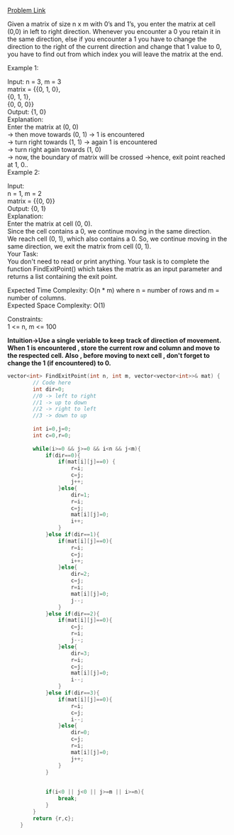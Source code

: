 [Problem Link](https://www.geeksforgeeks.org/problems/exit-point-in-a-matrix0905/1)<br>

Given a matrix of size n x m with 0’s and 1’s, you enter the matrix at cell (0,0) in left to right direction. Whenever you encounter a 0 you retain it in the same direction, else if you encounter a 1 you have to change the direction to the right of the current direction and change that 1 value to 0, you have to find out from which index you will leave the matrix at the end.<br>

Example 1:<br>

Input: 
n = 3, m = 3<br>
matrix = {{0, 1, 0},<br>
          {0, 1, 1}, <br>
          {0, 0, 0}}<br>
Output: 
{1, 0}<br>
Explanation: <br>
Enter the matrix at (0, 0) <br>
-> then move towards (0, 1) ->  1 is encountered <br>
-> turn right towards (1, 1)  -> again 1 is encountered <br>
-> turn right again towards (1, 0) <br>
-> now, the boundary of matrix will be crossed ->hence, exit point reached at 1, 0..<br>
Example 2:<br>

Input: <br>
n = 1, m = 2<br>
matrix = {{0, 0}}<br>
Output: 
{0, 1}<br>
Explanation:<br> 
Enter the matrix at cell (0, 0).<br>
Since the cell contains a 0, we continue moving in the same direction.<br>
We reach cell (0, 1), which also contains a 0. So, we continue moving in the same direction, we exit the matrix from cell (0, 1).<br>
Your Task:<br>
You don't need to read or print anything. Your task is to complete the function FindExitPoint() which takes the matrix as an input parameter and returns a list containing the exit point.<br>

Expected Time Complexity: O(n * m) where n = number of rows and m = number of columns.<br>
Expected Space Complexity: O(1)<br>

Constraints:<br>
1 <= n, m <= 100<br>

__Intuition->Use a single veriable to keep track of direction of movement. When 1 is encountered , store the current row and column and move to the respected cell. Also , before moving to next cell , don't forget to change the 1 (if encountered) to 0.__

```C++
vector<int> FindExitPoint(int n, int m, vector<vector<int>>& mat) {
        // Code here
        int dir=0;
        //0 -> left to right
        //1 -> up to down
        //2 -> right to left
        //3 -> down to up
        
        int i=0,j=0;
        int c=0,r=0;
        
        while(i>=0 && j>=0 && i<n && j<m){
            if(dir==0){
                if(mat[i][j]==0) {
                    r=i;
                    c=j;
                    j++;
                }else{
                    dir=1;
                    r=i;
                    c=j;
                    mat[i][j]=0;
                    i++;
                }
            }else if(dir==1){
                if(mat[i][j]==0){
                    r=i;
                    c=j;
                    i++;
                }else{
                    dir=2;
                    c=j;
                    r=i;
                    mat[i][j]=0;
                    j--;
                }
            }else if(dir==2){
                if(mat[i][j]==0){
                    c=j;
                    r=i;
                    j--;
                }else{
                    dir=3;
                    r=i;
                    c=j;
                    mat[i][j]=0;
                    i--;
                }
            }else if(dir==3){
                if(mat[i][j]==0){
                    r=i;
                    c=j;
                    i--;
                }else{
                    dir=0;
                    c=j;
                    r=i;
                    mat[i][j]=0;
                    j++;
                }
            }
            
            
            if(i<0 || j<0 || j>=m || i>=n){
                break;
            }
        }
        return {r,c};
    }
```
